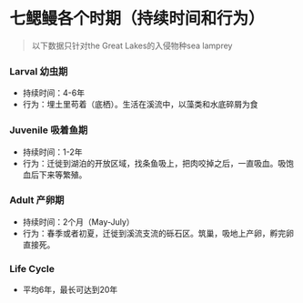 # 七鳃鳗各个时期（持续时间和行为）

> 以下数据只针对the Great Lakes的入侵物种sea lamprey

### Larval 幼虫期

* 持续时间：4-6年
* 行为：埋土里苟着（底栖）。生活在溪流中，以藻类和水底碎屑为食

### Juvenile 吸着鱼期

* 持续时间：1-2年
* 行为：迁徙到湖泊的开放区域，找条鱼吸上，把肉咬掉之后，一直吸血。吸饱血后下来等繁殖。

### Adult 产卵期

* 持续时间：2个月（May-July）
* 行为：春季或者初夏，迁徙到溪流支流的砾石区。筑巢，吸地上产卵，孵完卵直接死。

### Life Cycle

* 平均6年，最长可达到20年

